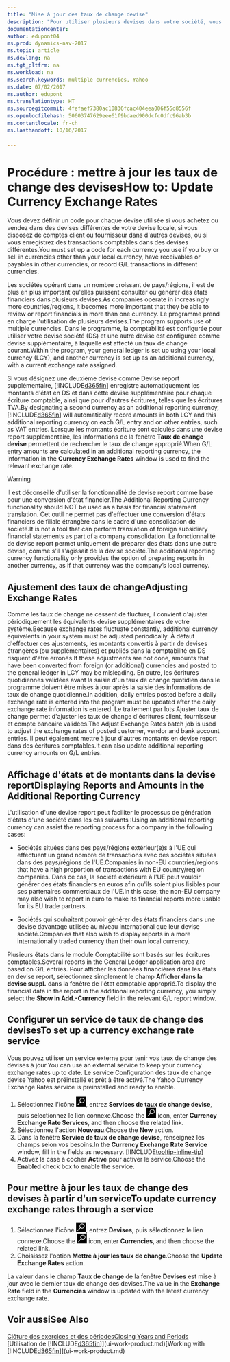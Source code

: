 ```yaml
---
title: "Mise à jour des taux de change devise"
description: "Pour utiliser plusieurs devises dans votre société, vous pouvez définir un code pour chaque devise et utiliser un service externe de taux de change, par exemple Yahoo."
documentationcenter: 
author: edupont04
ms.prod: dynamics-nav-2017
ms.topic: article
ms.devlang: na
ms.tgt_pltfrm: na
ms.workload: na
ms.search.keywords: multiple currencies, Yahoo
ms.date: 07/02/2017
ms.author: edupont
ms.translationtype: HT
ms.sourcegitcommit: 4fefaef7380ac10836fcac404eea006f55d8556f
ms.openlocfilehash: 50603747629eee61f9bdaed900dcfc0dfc96ab3b
ms.contentlocale: fr-ch
ms.lasthandoff: 10/16/2017

---
```

# <a name="how-to-update-currency-exchange-rates"></a><span data-ttu-id="d5439-103">Procédure : mettre à jour les taux de change des devises</span><span class="sxs-lookup"><span data-stu-id="d5439-103">How to: Update Currency Exchange Rates</span></span>
<span data-ttu-id="d5439-104">Vous devez définir un code pour chaque devise utilisée si vous achetez ou vendez dans des devises différentes de votre devise locale, si vous disposez de comptes client ou fournisseur dans d'autres devises, ou si vous enregistrez des transactions comptables dans des devises différentes.</span><span class="sxs-lookup"><span data-stu-id="d5439-104">You must set up a code for each currency you use if you buy or sell in currencies other than your local currency, have receivables or payables in other currencies, or record G/L transactions in different currencies.</span></span>  

<span data-ttu-id="d5439-105">Les sociétés opérant dans un nombre croissant de pays/régions, il est de plus en plus important qu'elles puissent consulter ou générer des états financiers dans plusieurs devises.</span><span class="sxs-lookup"><span data-stu-id="d5439-105">As companies operate in increasingly more countries/regions, it becomes more important that they be able to review or report financials in more than one currency.</span></span> <span data-ttu-id="d5439-106">Le programme prend en charge l'utilisation de plusieurs devises.</span><span class="sxs-lookup"><span data-stu-id="d5439-106">The program supports use of multiple currencies.</span></span> <span data-ttu-id="d5439-107">Dans le programme, la comptabilité est configurée pour utiliser votre devise société (DS) et une autre devise est configurée comme devise supplémentaire, à laquelle est affecté un taux de change courant.</span><span class="sxs-lookup"><span data-stu-id="d5439-107">Within the program, your general ledger is set up using your local currency (LCY), and another currency is set up as an additional currency, with a current exchange rate assigned.</span></span>  

 <span data-ttu-id="d5439-108">Si vous désignez une deuxième devise comme Devise report supplémentaire, [!INCLUDE[d365fin](includes/d365fin_md.md)] enregistre automatiquement les montants d'état en DS et dans cette devise supplémentaire pour chaque écriture comptable, ainsi que pour d'autres écritures, telles que les écritures TVA.</span><span class="sxs-lookup"><span data-stu-id="d5439-108">By designating a second currency as an additional reporting currency, [!INCLUDE[d365fin](includes/d365fin_md.md)] will automatically record amounts in both LCY and this additional reporting currency on each G/L entry and on other entries, such as VAT entries.</span></span> <span data-ttu-id="d5439-109">Lorsque les montants écriture sont calculés dans une devise report supplémentaire, les informations de la fenêtre **Taux de change devise** permettent de rechercher le taux de change approprié.</span><span class="sxs-lookup"><span data-stu-id="d5439-109">When G/L entry amounts are calculated in an additional reporting currency, the information in the **Currency Exchange Rates** window is used to find the relevant exchange rate.</span></span>  

> [!WARNING]  
>  <span data-ttu-id="d5439-110">Il est déconseillé d'utiliser la fonctionnalité de devise report comme base pour une conversion d'état financier.</span><span class="sxs-lookup"><span data-stu-id="d5439-110">The Additional Reporting Currency functionality should NOT be used as a basis for financial statement translation.</span></span> <span data-ttu-id="d5439-111">Cet outil ne permet pas d'effectuer une conversion d'états financiers de filiale étrangère dans le cadre d'une consolidation de société.</span><span class="sxs-lookup"><span data-stu-id="d5439-111">It is not a tool that can perform translation of foreign subsidiary financial statements as part of a company consolidation.</span></span> <span data-ttu-id="d5439-112">La fonctionnalité de devise report permet uniquement de préparer des états dans une autre devise, comme s'il s'agissait de la devise société.</span><span class="sxs-lookup"><span data-stu-id="d5439-112">The additional reporting currency functionality only provides the option of preparing reports in another currency, as if that currency was the company’s local currency.</span></span>

## <a name="adjusting-exchange-rates"></a><span data-ttu-id="d5439-113">Ajustement des taux de change</span><span class="sxs-lookup"><span data-stu-id="d5439-113">Adjusting Exchange Rates</span></span>  
<span data-ttu-id="d5439-114">Comme les taux de change ne cessent de fluctuer, il convient d'ajuster périodiquement les équivalents devise supplémentaires de votre système.</span><span class="sxs-lookup"><span data-stu-id="d5439-114">Because exchange rates fluctuate constantly, additional currency equivalents in your system must be adjusted periodically.</span></span> <span data-ttu-id="d5439-115">À défaut d'effectuer ces ajustements, les montants convertis à partir de devises étrangères (ou supplémentaires) et publiés dans la comptabilité en DS risquent d'être erronés.</span><span class="sxs-lookup"><span data-stu-id="d5439-115">If these adjustments are not done, amounts that have been converted from foreign (or additional) currencies and posted to the general ledger in LCY may be misleading.</span></span> <span data-ttu-id="d5439-116">En outre, les écritures quotidiennes validées avant la saisie d'un taux de change quotidien dans le programme doivent être mises à jour après la saisie des informations de taux de change quotidienne.</span><span class="sxs-lookup"><span data-stu-id="d5439-116">In addition, daily entries posted before a daily exchange rate is entered into the program must be updated after the daily exchange rate information is entered.</span></span> <span data-ttu-id="d5439-117">Le traitement par lots Ajuster taux de change permet d'ajuster les taux de change d'écritures client, fournisseur et compte bancaire validées.</span><span class="sxs-lookup"><span data-stu-id="d5439-117">The Adjust Exchange Rates batch job is used to adjust the exchange rates of posted customer, vendor and bank account entries.</span></span> <span data-ttu-id="d5439-118">Il peut également mettre à jour d'autres montants en devise report dans des écritures comptables.</span><span class="sxs-lookup"><span data-stu-id="d5439-118">It can also update additional reporting currency amounts on G/L entries.</span></span>  

## <a name="displaying-reports-and-amounts-in-the-additional-reporting-currency"></a><span data-ttu-id="d5439-119">Affichage d'états et de montants dans la devise report</span><span class="sxs-lookup"><span data-stu-id="d5439-119">Displaying Reports and Amounts in the Additional Reporting Currency</span></span>  
<span data-ttu-id="d5439-120">L'utilisation d'une devise report peut faciliter le processus de génération d'états d'une société dans les cas suivants :</span><span class="sxs-lookup"><span data-stu-id="d5439-120">Using an additional reporting currency can assist the reporting process for a company in the following cases:</span></span>  

- <span data-ttu-id="d5439-121">Sociétés situées dans des pays/régions extérieur(e)s à l'UE qui effectuent un grand nombre de transactions avec des sociétés situées dans des pays/régions de l'UE.</span><span class="sxs-lookup"><span data-stu-id="d5439-121">Companies in non-EU countries/regions that have a high proportion of transactions with EU country/region companies.</span></span> <span data-ttu-id="d5439-122">Dans ce cas, la société extérieure à l'UE peut vouloir générer des états financiers en euros afin qu'ils soient plus lisibles pour ses partenaires commerciaux de l'UE.</span><span class="sxs-lookup"><span data-stu-id="d5439-122">In this case, the non-EU company may also wish to report in euro to make its financial reports more usable for its EU trade partners.</span></span>  

- <span data-ttu-id="d5439-123">Sociétés qui souhaitent pouvoir générer des états financiers dans une devise davantage utilisée au niveau international que leur devise société.</span><span class="sxs-lookup"><span data-stu-id="d5439-123">Companies that also wish to display reports in a more internationally traded currency than their own local currency.</span></span>  

<span data-ttu-id="d5439-124">Plusieurs états dans le module Comptabilité sont basés sur les écritures comptables.</span><span class="sxs-lookup"><span data-stu-id="d5439-124">Several reports in the General Ledger application area are based on G/L entries.</span></span> <span data-ttu-id="d5439-125">Pour afficher les données financières dans les états en devise report, sélectionnez simplement le champ **Afficher dans la devise suppl.** dans la fenêtre de l'état comptable approprié.</span><span class="sxs-lookup"><span data-stu-id="d5439-125">To display the financial data in the report in the additional reporting currency, you simply select the **Show in Add.-Currency** field in the relevant G/L report window.</span></span>  

## <a name="to-set-up-a-currency-exchange-rate-service"></a><span data-ttu-id="d5439-126">Configurer un service de taux de change des devises</span><span class="sxs-lookup"><span data-stu-id="d5439-126">To set up a currency exchange rate service</span></span>
<span data-ttu-id="d5439-127">Vous pouvez utiliser un service externe pour tenir vos taux de change des devises à jour.</span><span class="sxs-lookup"><span data-stu-id="d5439-127">You can use an external service to keep your currency exchange rates up to date.</span></span> <span data-ttu-id="d5439-128">Le service Configuration des taux de change devise Yahoo est préinstallé et prêt à être activé.</span><span class="sxs-lookup"><span data-stu-id="d5439-128">The Yahoo Currency Exchange Rates service is preinstalled and ready to enable.</span></span>

1. <span data-ttu-id="d5439-129">Sélectionnez l'icône ![Page ou état pour la recherche](media/ui-search/search_small.png "icône Page ou état pour la recherche"), entrez **Services de taux de change devise**, puis sélectionnez le lien connexe.</span><span class="sxs-lookup"><span data-stu-id="d5439-129">Choose the ![Search for Page or Report](media/ui-search/search_small.png "Search for Page or Report icon") icon, enter **Currency Exchange Rate Services**, and then choose the related link.</span></span>
2. <span data-ttu-id="d5439-130">Sélectionnez l'action **Nouveau**.</span><span class="sxs-lookup"><span data-stu-id="d5439-130">Choose the **New** action.</span></span>
3. <span data-ttu-id="d5439-131">Dans la fenêtre **Service de taux de change devise**, renseignez les champs selon vos besoins.</span><span class="sxs-lookup"><span data-stu-id="d5439-131">In the **Currency Exchange Rate Service** window, fill in the fields as necessary.</span></span> [!INCLUDE[tooltip-inline-tip](includes/tooltip-inline-tip_md.md)]
4. <span data-ttu-id="d5439-132">Activez la case à cocher **Activé** pour activer le service.</span><span class="sxs-lookup"><span data-stu-id="d5439-132">Choose the **Enabled** check box to enable the service.</span></span>

## <a name="to-update-currency-exchange-rates-through-a-service"></a><span data-ttu-id="d5439-133">Pour mettre à jour les taux de change des devises à partir d'un service</span><span class="sxs-lookup"><span data-stu-id="d5439-133">To update currency exchange rates through a service</span></span>
1. <span data-ttu-id="d5439-134">Sélectionnez l'icône ![Page ou état pour la recherche](media/ui-search/search_small.png "icône Page ou état pour la recherche"), entrez **Devises**, puis sélectionnez le lien connexe.</span><span class="sxs-lookup"><span data-stu-id="d5439-134">Choose the ![Search for Page or Report](media/ui-search/search_small.png "Search for Page or Report icon") icon, enter **Currencies**, and then choose the related link.</span></span>
2. <span data-ttu-id="d5439-135">Choisissez l'option **Mettre à jour les taux de change**.</span><span class="sxs-lookup"><span data-stu-id="d5439-135">Choose the **Update Exchange Rates** action.</span></span>

<span data-ttu-id="d5439-136">La valeur dans le champ **Taux de change** de la fenêtre **Devises** est mise à jour avec le dernier taux de change des devises.</span><span class="sxs-lookup"><span data-stu-id="d5439-136">The value in the **Exchange Rate** field in the **Currencies** window is updated with the latest currency exchange rate.</span></span>

## <a name="see-also"></a><span data-ttu-id="d5439-137">Voir aussi</span><span class="sxs-lookup"><span data-stu-id="d5439-137">See Also</span></span>
[<span data-ttu-id="d5439-138">Clôture des exercices et des périodes</span><span class="sxs-lookup"><span data-stu-id="d5439-138">Closing Years and Periods</span></span>](year-close-years-periods.md)  
<span data-ttu-id="d5439-139">[Utilisation de [!INCLUDE[d365fin](includes/d365fin_md.md)]](ui-work-product.md)</span><span class="sxs-lookup"><span data-stu-id="d5439-139">[Working with [!INCLUDE[d365fin](includes/d365fin_md.md)]](ui-work-product.md)</span></span>

